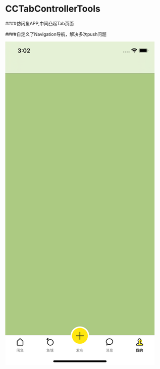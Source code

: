 # CCTabControllerTools
####仿闲鱼APP,中间凸起Tab页面

####自定义了Navigation导航，解决多次push问题

![Image text](https://github.com/183959633/CCTabControllerTools/blob/master/demo.png)
